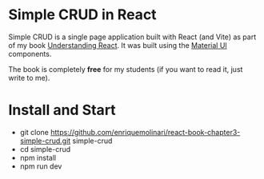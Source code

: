 # Simple CRUD in React

Simple CRUD is a single page application built with React (and Vite) as part of my book [Understanding React](https://leanpub.com/understandingreact). It was built using the [Material UI](https://material-ui.com/) components.

The book is completely **free** for my students (if you want to read it, just write to me).

# Install and Start

- git clone https://github.com/enriquemolinari/react-book-chapter3-simple-crud.git simple-crud
- cd simple-crud
- npm install
- npm run dev
